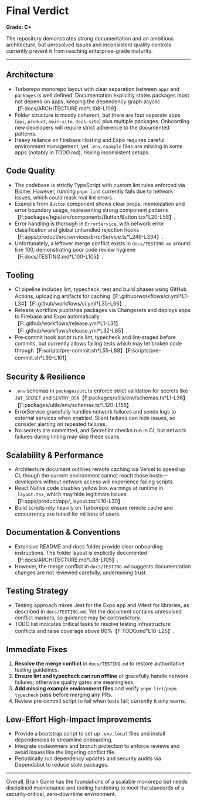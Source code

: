 # Final Verdict

**Grade: C+**

The repository demonstrates strong documentation and an ambitious architecture, but unresolved issues and inconsistent quality controls currently prevent it from reaching enterprise-grade maturity.

---

## Architecture
- Turborepo monorepo layout with clear separation between `apps` and `packages` is well defined. Documentation explicitly states packages must not depend on apps, keeping the dependency graph acyclic【F:docs/ARCHITECTURE.md†L108-L109】.
- Folder structure is mostly coherent, but there are four separate apps (`api`, `product`, `main-site`, `docs-site`) plus multiple packages. Onboarding new developers will require strict adherence to the documented patterns.
- Heavy reliance on Firebase Hosting and Expo requires careful environment management, yet `.env.example` files are missing in some apps (notably in TODO.md), risking inconsistent setups.

## Code Quality
- The codebase is strictly TypeScript with custom lint rules enforced via Biome. However, running `pnpm lint` currently fails due to network issues, which could mask real lint errors.
- Example from `Button` component shows clear props, memoization and error boundary usage, representing strong component patterns【F:packages/bgui/src/components/Button/Button.tsx†L20-L58】.
- Error handling is thorough in `ErrorService`, with network error classification and global unhandled rejection hooks【F:apps/product/src/services/ErrorService.ts†L249-L334】.
- Unfortunately, a leftover merge conflict exists in `docs/TESTING.md` around line 100, demonstrating poor code review hygiene【F:docs/TESTING.md†L100-L105】.

## Tooling
- CI pipeline includes lint, typecheck, test and build phases using GitHub Actions, uploading artifacts for caching【F:.github/workflows/ci.yml†L1-L34】【F:.github/workflows/ci.yml†L35-L66】.
- Release workflow publishes packages via Changesets and deploys apps to Firebase and Expo automatically【F:.github/workflows/release.yml†L1-L31】【F:.github/workflows/release.yml†L32-L65】.
- Pre‑commit hook script runs lint, typecheck and lint-staged before commits, but currently allows failing tests which may let broken code through【F:scripts/pre-commit.sh†L55-L88】【F:scripts/pre-commit.sh†L90-L101】.

## Security & Resilience
- `.env` schemas in `packages/utils` enforce strict validation for secrets like `JWT_SECRET` and `SENTRY_DSN`【F:packages/utils/env/schemas.ts†L1-L36】【F:packages/utils/env/schemas.ts†L120-L158】.
- ErrorService gracefully handles network failures and sends logs to external services when enabled. Silent failures can hide issues, so consider alerting on repeated failures.
- No secrets are committed, and Secretlint checks run in CI, but network failures during linting may skip these scans.

## Scalability & Performance
- Architecture document outlines remote caching via Vercel to speed up CI, though the current environment cannot reach those hosts—developers without network access will experience failing scripts.
- React Native code disables yellow box warnings at runtime in `_layout.tsx`, which may hide legitimate issues【F:apps/product/app/_layout.tsx†L10-L30】.
- Build scripts rely heavily on Turborepo; ensure remote cache and concurrency are tuned for millions of users.

## Documentation & Conventions
- Extensive README and docs folder provide clear onboarding instructions. The folder layout is explicitly documented【F:docs/ARCHITECTURE.md†L88-L105】.
- However, the merge conflict in `docs/TESTING.md` suggests documentation changes are not reviewed carefully, undermining trust.

## Testing Strategy
- Testing approach mixes Jest for the Expo app and Vitest for libraries, as described in `docs/TESTING.md`. Yet the document contains unresolved conflict markers, so guidance may be contradictory.
- TODO list indicates critical tasks to resolve testing infrastructure conflicts and raise coverage above 80%【F:TODO.md†L18-L25】.

## Immediate Fixes
1. **Resolve the merge conflict** in `docs/TESTING.md` to restore authoritative testing guidelines.
2. **Ensure lint and typecheck can run offline** or gracefully handle network failures; otherwise quality gates are meaningless.
3. **Add missing example environment files** and verify `pnpm lint`/`pnpm typecheck` pass before merging any PRs.
4. Review pre‑commit script to fail when tests fail; currently it only warns.

## Low-Effort High-Impact Improvements
- Provide a bootstrap script to set up `.env.local` files and install dependencies to streamline onboarding.
- Integrate codeowners and branch protection to enforce reviews and avoid issues like the lingering conflict file.
- Periodically run dependency updates and security audits via Dependabot to reduce stale packages.

---

Overall, Brain Game has the foundations of a scalable monorepo but needs disciplined maintenance and tooling hardening to meet the standards of a security‑critical, zero‑downtime environment.

